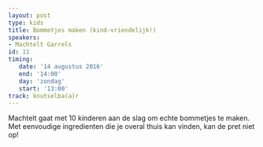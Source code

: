 ```yaml
---
layout: post
type: kids
title: Bommetjes maken (kind-vriendelijk!)
speakers:
- Machtelt Garrels
id: 11
timing: 
   date: '14 augustus 2016'
   end: '14:00'
   day: 'zondag'
   start: '13:00'
track: knutselba(a)r
---
```

Machtelt gaat met 10 kinderen aan de slag om echte bommetjes te maken. Met eenvoudige ingredienten die je overal thuis kan vinden, kan de pret niet op!